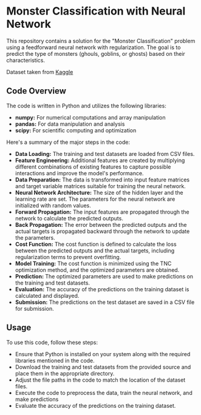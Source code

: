 # Monster Classification with Neural Network

This repository contains a solution for the "Monster Classification" problem using a feedforward neural network with regularization. The goal is to predict the type of monsters (ghouls, goblins, or ghosts) based on their characteristics.

Dataset taken from [Kaggle](https://www.kaggle.com/competitions/ghouls-goblins-and-ghosts-boo/overview)

## Code Overview

The code is written in Python and utilizes the following libraries:

- **numpy:** For numerical computations and array manipulation
- **pandas:** For data manipulation and analysis
- **scipy:** For scientific computing and optimization

Here's a summary of the major steps in the code:

- **Data Loading:** The training and test datasets are loaded from CSV files.
- **Feature Engineering:** Additional features are created by multiplying different combinations of existing features to capture possible interactions and improve the model's performance.
- **Data Preparation:** The data is transformed into input feature matrices and target variable matrices suitable for training the neural network.
- **Neural Network Architecture:** The size of the hidden layer and the learning rate are set. The parameters for the neural network are initialized with random values.
- **Forward Propagation:** The input features are propagated through the network to calculate the predicted outputs.
- **Back Propagation:** The error between the predicted outputs and the actual targets is propagated backward through the network to update the parameters.
- **Cost Function:** The cost function is defined to calculate the loss between the predicted outputs and the actual targets, including regularization terms to prevent overfitting.
- **Model Training:** The cost function is minimized using the TNC optimization method, and the optimized parameters are obtained.
- **Prediction:** The optimized parameters are used to make predictions on the training and test datasets.
- **Evaluation:** The accuracy of the predictions on the training dataset is calculated and displayed.
- **Submission:** The predictions on the test dataset are saved in a CSV file for submission.

## Usage

To use this code, follow these steps:

- Ensure that Python is installed on your system along with the required libraries mentioned in the code.
- Download the training and test datasets from the provided source and place them in the appropriate directory.
- Adjust the file paths in the code to match the location of the dataset files.
- Execute the code to preprocess the data, train the neural network, and make predictions
- Evaluate the accuracy of the predictions on the training dataset.
